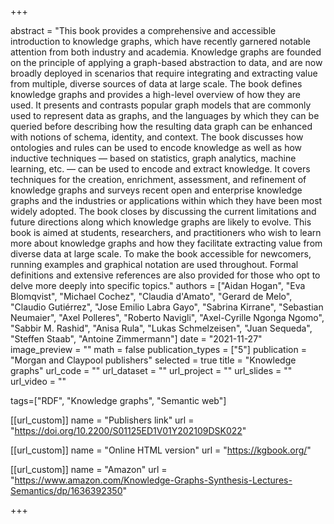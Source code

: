 +++

abstract = "This book provides a comprehensive and accessible introduction to knowledge graphs, which have recently garnered notable attention from both industry and academia. Knowledge graphs are founded on the principle of applying a graph-based abstraction to data, and are now broadly deployed in scenarios that require integrating and extracting value from multiple, diverse sources of data at large scale. The book defines knowledge graphs and provides a high-level overview of how they are used. It presents and contrasts popular graph models that are commonly used to represent data as graphs, and the languages by which they can be queried before describing how the resulting data graph can be enhanced with notions of schema, identity, and context. The book discusses how ontologies and rules can be used to encode knowledge as well as how inductive techniques — based on statistics, graph analytics, machine learning, etc. — can be used to encode and extract knowledge. It covers techniques for the creation, enrichment, assessment, and refinement of knowledge graphs and surveys recent open and enterprise knowledge graphs and the industries or applications within which they have been most widely adopted. The book closes by discussing the current limitations and future directions along which knowledge graphs are likely to evolve. This book is aimed at students, researchers, and practitioners who wish to learn more about knowledge graphs and how they facilitate extracting value from diverse data at large scale. To make the book accessible for newcomers, running examples and graphical notation are used throughout. Formal definitions and extensive references are also provided for those who opt to delve more deeply into specific topics."
authors = ["Aidan Hogan", "Eva Blomqvist", "Michael Cochez", "Claudia d'Amato", "Gerard de Melo", "Claudio Gutiérrez", "Jose Emilio Labra Gayo", "Sabrina Kirrane", "Sebastian Neumaier", "Axel Polleres", "Roberto Navigli", "Axel-Cyrille Ngonga Ngomo", "Sabbir M. Rashid", "Anisa Rula", "Lukas Schmelzeisen", "Juan Sequeda", "Steffen Staab", "Antoine Zimmermann"]
date = "2021-11-27"
image_preview = ""
math = false
publication_types = ["5"] 
publication = "Morgan and Claypool publishers"
selected = true
title = "Knowledge graphs"
url_code = ""
url_dataset = ""
url_project = ""
url_slides = ""
url_video = ""

tags=["RDF", "Knowledge graphs", "Semantic web"]

[[url_custom]]
name = "Publishers link"
url = "https://doi.org/10.2200/S01125ED1V01Y202109DSK022"

[[url_custom]]
name = "Online HTML version"
url = "https://kgbook.org/"

[[url_custom]]
name = "Amazon"
url = "https://www.amazon.com/Knowledge-Graphs-Synthesis-Lectures-Semantics/dp/1636392350"

+++